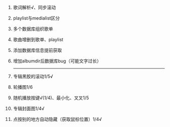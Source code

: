 1. 歌词解析√、同步滚动

2. playlist与medialist区分

3. 多个数据库组织歌单

4. 歌曲增删到歌单、playlist

5. 添加数据库信息提前获取

6. 增加albumdir后数据库bug（可能文字过长）

   -------------------------------------------------------------------------------------------------------

7. 专辑黑胶的滚动1/5√

8. 轮播图1/6

9. 随机播放按键√(1/4)、最小化、叉叉1/5

10. 专辑封面图1/4√

11. 点按别的地方自动隐藏（获取鼠标位置）1/4√